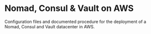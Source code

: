 # Nomad, Consul & Vault on AWS
Configuration files and documented procedure for the deployment of a Nomad, Consul and Vault datacenter in AWS. 

